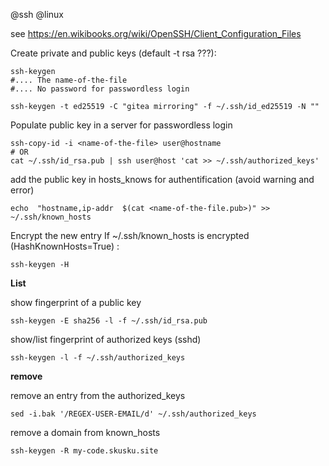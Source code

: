 @ssh
@linux

see https://en.wikibooks.org/wiki/OpenSSH/Client_Configuration_Files

Create private and public keys (default -t rsa ???):

    ssh-keygen
    #.... The name-of-the-file
    #.... No password for passwordless login

    ssh-keygen -t ed25519 -C "gitea mirroring" -f ~/.ssh/id_ed25519 -N ""

Populate public key in a server for passwordless login

    ssh-copy-id -i <name-of-the-file> user@hostname
    # OR
    cat ~/.ssh/id_rsa.pub | ssh user@host 'cat >> ~/.ssh/authorized_keys'


add the public key in hosts_knows for authentification (avoid warning and error)

    echo  "hostname,ip-addr  $(cat <name-of-the-file.pub>)" >> ~/.ssh/known_hosts

Encrypt the new entry If ~/.ssh/known_hosts is encrypted (HashKnownHosts=True) :

    ssh-keygen -H

**List**

show fingerprint of a public key

    ssh-keygen -E sha256 -l -f ~/.ssh/id_rsa.pub

show/list fingerprint of authorized keys (sshd)

    ssh-keygen -l -f ~/.ssh/authorized_keys

**remove**

remove an entry from the authorized_keys

    sed -i.bak '/REGEX-USER-EMAIL/d' ~/.ssh/authorized_keys

remove a domain from known_hosts

    ssh-keygen -R my-code.skusku.site
